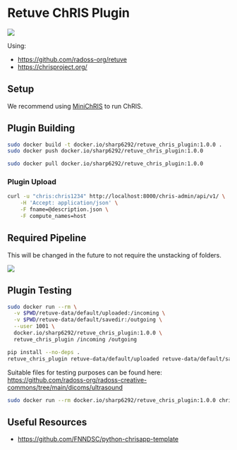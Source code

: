# Retuve ChRIS Plugin

![](https://files.mcaq.me/22ha2.png)

Using:
- https://github.com/radoss-org/retuve
- https://chrisproject.org/


## Setup

We recommend using [MiniChRIS](https://github.com/FNNDSC/miniChRIS-docker) to run ChRIS.

## Plugin Building

```bash
sudo docker build -t docker.io/sharp6292/retuve_chris_plugin:1.0.0 .
sudo docker push docker.io/sharp6292/retuve_chris_plugin:1.0.0
```

```bash
sudo docker pull docker.io/sharp6292/retuve_chris_plugin:1.0.0
```

### Plugin Upload

```bash
curl -u "chris:chris1234" http://localhost:8000/chris-admin/api/v1/ \
    -H 'Accept: application/json' \
    -F fname=@description.json \
    -F compute_names=host
```

## Required Pipeline

This will be changed in the future to not require the unstacking of folders.

![](https://files.mcaq.me/kb495.png)

## Plugin Testing

```bash
sudo docker run --rm \
  -v $PWD/retuve-data/default/uploaded:/incoming \
  -v $PWD/retuve-data/default/savedir:/outgoing \
  --user 1001 \
  docker.io/sharp6292/retuve_chris_plugin:1.0.0 \
  retuve_chris_plugin /incoming /outgoing
```

```bash
pip install --no-deps .
retuve_chris_plugin retuve-data/default/uploaded retuve-data/default/savedir
```

Suitable files for testing purposes can be found here: https://github.com/radoss-org/radoss-creative-commons/tree/main/dicoms/ultrasound

```bash
sudo docker run --rm docker.io/sharp6292/retuve_chris_plugin:1.0.0 chris_plugin_info -d docker.io/sharp6292/retuve_chris_plugin:1.0.0 > description.json
```

## Useful Resources
- https://github.com/FNNDSC/python-chrisapp-template
